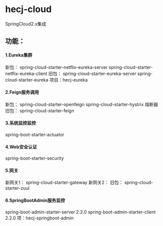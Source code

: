 
# hecj-cloud
SpringCloud2.x集成

## 功能：
#### 1.Eureka集群
  新包：
  spring-cloud-starter-netflix-eureka-server
  spring-cloud-starter-netflix-eureka-client
  旧包：
  spring-cloud-starter-eureka-server
  spring-cloud-starter-eureka
  项目：hecj-eureka
  
#### 2.Feign服务调用
  新包：
  spring-cloud-starter-openfeign
  spring-cloud-starter-hystrix 熔断器
  旧包：
  spring-cloud-starter-feign
  
#### 3.系统监控监控
  spring-boot-starter-actuator
  
#### 4.Web安全认证
  spring-boot-starter-security
  
#### 5.网关
  新网关1：
  spring-cloud-starter-gateway
  新网关2：
  旧包：
  spring-cloud-starter-zuul
 
#### 6.SpringBootAdmin服务监控
  spring-boot-admin-starter-server 2.2.0
  spring-boot-admin-starter-client 2.2.0
  项：hecj-springboot-admin


